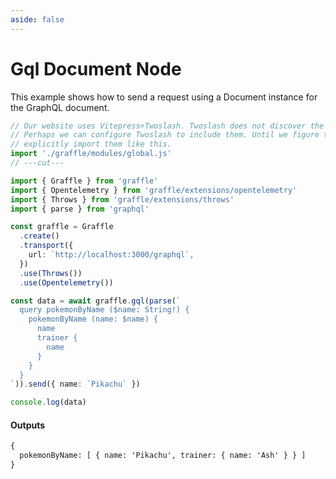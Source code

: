 ```yaml
---
aside: false
---
```


# Gql Document Node

This example shows how to send a request using a Document instance for the GraphQL document.

<!-- dprint-ignore-start -->
```ts twoslash
// Our website uses Vitepress+Twoslash. Twoslash does not discover the generated Graffle modules.
// Perhaps we can configure Twoslash to include them. Until we figure that out, we have to
// explicitly import them like this.
import './graffle/modules/global.js'
// ---cut---

import { Graffle } from 'graffle'
import { Opentelemetry } from 'graffle/extensions/opentelemetry'
import { Throws } from 'graffle/extensions/throws'
import { parse } from 'graphql'

const graffle = Graffle
  .create()
  .transport({
    url: `http://localhost:3000/graphql`,
  })
  .use(Throws())
  .use(Opentelemetry())

const data = await graffle.gql(parse(`
  query pokemonByName ($name: String!) {
    pokemonByName (name: $name) {
      name
      trainer {
        name
      }
    }
  }
`)).send({ name: `Pikachu` })

console.log(data)
```
<!-- dprint-ignore-end -->

#### Outputs

<!-- dprint-ignore-start -->
```txt
{
  pokemonByName: [ { name: 'Pikachu', trainer: { name: 'Ash' } } ]
}
```
<!-- dprint-ignore-end -->
